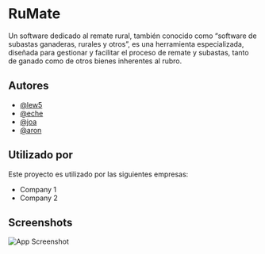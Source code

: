 
# RuMate

Un software dedicado al remate rural, también conocido como “software de subastas ganaderas, rurales y otros”, es una herramienta especializada, diseñada para gestionar y facilitar el proceso de remate y subastas, tanto de ganado como de otros bienes inherentes al rubro.


## Autores

- [@lew5](https://github.com/lew5)
- [@eche](https://github.com/lew5)
- [@joa](https://github.com/lew5)
- [@aron](https://github.com/lew5)


## Utilizado por

Este proyecto es utilizado por las siguientes empresas:

- Company 1
- Company 2


## Screenshots

![App Screenshot](https://via.placeholder.com/468x300?text=App+Screenshot+Here)

